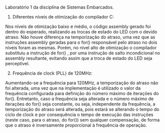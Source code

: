 Laboratório 1 da disciplina de Sistemas Embarcados.

1. Diferentes níveis de otimização do compilador C:

  Nos  níveis de otimização baixo e médio, o código assembly gerado foi dentro do esperado, realizando as trocas de estado do LED com o devido atraso. Não houve diferença na
  temporização do atraso, uma vez que as instruções assembly geradas para o for() responsável pelo atraso no dois níveis foram as mesmas. Porém, no nível alto de otimização o
  compilador substituiu a instrução de for() , por uma instrução de salto incondicional no assembly resultante, evitando assim que a troca de estado do LED seja perceptível.
  
2. Frequência de clock (PLL) de 120MHz:

  Aumentando-se a frequência para 120MHz, a temporização do atraso não foi alterada, uma vez que na implementação é utilizado o valor da frequência configurada para definição
  do número máximo de iterações do for(). Entretanto, caso a frequência seja alterada e o número máximo de iterações do for() seja constante, ou seja, independente da frequência,
  a temporização do atraso será alterada, pois estará se alterando o tempo do ciclo de clock e por consequência o tempo de execução das instruções (neste caso, para o atraso, do
  for()) sem qualquer compensação, de forma que o atraso é inversamente proporcional à frequência de operação.
  
